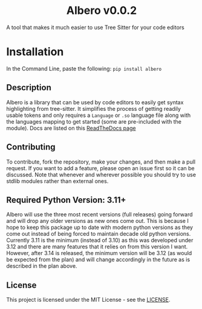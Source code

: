 <h1 align="center">Albero v0.0.2</h1>

A tool that makes it much easier to use Tree Sitter for your code editors

# Installation

In the Command Line, paste the following: `pip install albero`

## Description

Albero is a library that can be used by code editors to easily get syntax highlighting from tree-sitter. It simplifies the process of getting readily usable tokens and only requires a `Language` or `.so` language file along with the languages mapping to get started (some are pre-included with the module). Docs are listed on this [ReadTheDocs page](https://albero.readthedocs.io/en/master/)

## Contributing

To contribute, fork the repository, make your changes, and then make a pull request. If you want to add a feature, please open an issue first so it can be discussed. Note that whenever and wherever possible you should try to use stdlib modules rather than external ones.

## Required Python Version: 3.11+

Albero will use the three most recent versions (full releases) going forward and will drop any older versions as new ones come out. This is because I hope to keep this package up to date with modern python versions as they come out instead of being forced to maintain decade old python versions.
Currently 3.11 is the minimum (instead of 3.10) as this was developed under 3.12 and there are many features that it relies on from this version I want. However, after 3.14 is released, the minimum version will be 3.12 (as would be expected from the plan) and will change accordingly in the future as is described in the plan above.

## License

This project is licensed under the MIT License - see the [LICENSE](./LICENSE).
